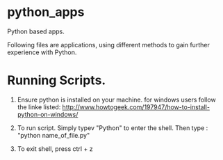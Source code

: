 # python_apps
Python based apps.


Following files are applications, using different methods to gain further experience with Python.

# Running Scripts.
1. Ensure python is installed on your machine. for windows users follow the linke listed: http://www.howtogeek.com/197947/how-to-install-python-on-windows/

2. To run script. Simply typev "Python" to enter the shell. Then type : "python name_of_file.py"

3. To exit shell, press ctrl + z
